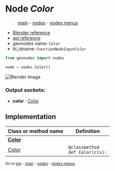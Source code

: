 # Node *Color*

> [main](../index.md) - [nodes](nodes.md) - [nodes menus](nodes_menus.md)

- [Blender reference](https://docs.blender.org/manual/en/latest/modeling/geometry_nodes/input/color.html)
- [api reference](https://docs.blender.org/api/current/bpy.types.FunctionNodeInputColor.html)
- geonodes name: `Color`
- bl_idname: `FunctionNodeInputColor`

```python
from geonodes import nodes

node = nodes.Color()
```

![Blender Image](https://docs.blender.org/manual/en/latest/_images/node-types_FunctionNodeInputColor.webp)

### Output sockets:

- **color** : [Color](Color.md)

## Implementation

| Class or method name | Definition |
|----------------------|------------|
| **[Color](Color.md)** |
| [Color](Color.md#Color-classmethod) | `@classmethod`<br> `def Color(cls):` |

<sub>Go to [top](#node-Color) - [main](../index.md) - [nodes](nodes.md) - [nodes menus](nodes_menus.md)</sub>

